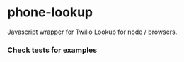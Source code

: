# phone-lookup

Javascript wrapper for Twilio Lookup for node / browsers.

### Check tests for examples